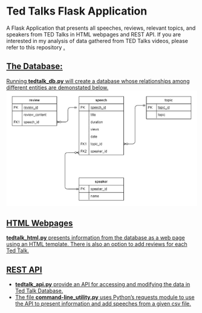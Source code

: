 # Ted Talks Flask Application
A Flask Application that presents all speeches, reviews, relevant topics, and speakers from TED Talks in HTML webpages and REST API.
If you are interested in my analysis of data gathered from TED Talks videos, please refer to this repository <a href="https://github.com/vbnguyen165/ted_analysis">.

## The Database:
Running **tedtalk_db.py** will create a database whose relationships among different entities are demonstated below.
![](tedtalk_diagram.jpg)

## HTML Webpages
**tedtalk_html.py** presents information from the database as a web page using an HTML template. There is also an option to add reviews for each Ted Talk.

## REST API
- **tedtalk_api.py** provide an API for accessing and modifying the data in Ted Talk Database. 
- The file **command-line_utility.py** uses Python’s requests module to use the API to present information and add speeches from a given csv file. 
 
